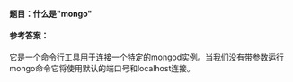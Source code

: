 #### **题目**：什么是"mongo"

#### **参考答案**：

它是一个命令行工具用于连接一个特定的mongod实例。当我们没有带参数运行mongo命令它将使用默认的端口号和localhost连接。
